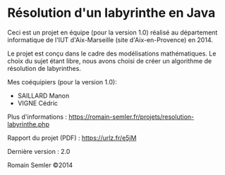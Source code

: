 Résolution d'un labyrinthe en Java
==================================

Ceci est un projet en équipe (pour la version 1.0) réalisé au département informatique de l'IUT d'Aix-Marseille (site d'Aix-en-Provence) en 2014.

Le projet est conçu dans le cadre des modélisations mathématiques. Le choix du sujet étant libre, nous avons choisi de créer un algorithme de résolution de labyrinthes.

Mes coéquipiers (pour la version 1.0):
- SAILLARD Manon
- VIGNE Cédric

Plus d'informations : https://romain-semler.fr/projets/resolution-labyrinthe.php

Rapport du projet (PDF) : https://urlz.fr/e5jM

Dernière version : 2.0

Romain Semler ©2014
